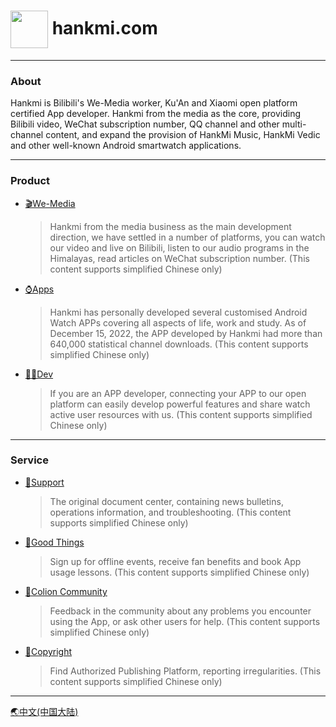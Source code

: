 # <img src="favicon.ico" width="60" height="60" align="center" /> hankmi.com  
  
***
   
### About
Hankmi is Bilibili's We-Media worker, Ku'An and Xiaomi open platform certified App developer. Hankmi from the media as the core, providing Bilibili video, WeChat subscription number, QQ channel and other multi-channel content, and expand the provision of HankMi Music, HankMi Vedic and other well-known Android smartwatch applications.  

***

### Product

* [🎬We-Media](live.md)
  > Hankmi from the media business as the main development direction, we have settled in a number of platforms, you can watch our video and live on Bilibili, listen to our audio programs in the Himalayas, read articles on WeChat subscription number. (This content supports simplified Chinese only)  
  
* [⌚Apps ](download.md)
  > Hankmi has personally developed several customised Android Watch APPs covering all aspects of life, work and study. As of December 15, 2022, the APP developed by Hankmi had more than 640,000 statistical channel downloads. (This content supports simplified Chinese only)  
  
* [🧑‍💻Dev](dev)
    > If you are an APP developer, connecting your APP to our open platform can easily develop powerful features and share watch active user resources with us. (This content supports simplified Chinese only)  

***

### Service

* [📰Support](support.md)
  > The original document center, containing news bulletins, operations information, and troubleshooting. (This content supports simplified Chinese only)  
  
* [🎁Good Things](today_at_hankmi.md)
  > Sign up for offline events, receive fan benefits and book App usage lessons. (This content supports simplified Chinese only)  
  
* [👥Colion Community](community)
  > Feedback in the community about any problems you encounter using the App, or ask other users for help. (This content supports simplified Chinese only)  
  
* [📃Copyright](support/to3rd.md)
  > Find Authorized Publishing Platform, reporting irregularities. (This content supports simplified Chinese only)  

***

[🌏中文(中国大陆)](https://www.hankmi.com)
